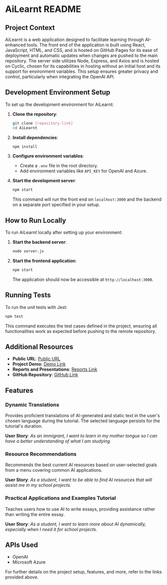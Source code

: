 
# AiLearnt README

## Project Context

AiLearnt is a web application designed to facilitate learning through AI-enhanced tools. The front end of the application is built using React, JavaScript, HTML, and CSS, and is hosted on GitHub Pages for its ease of deployment and automatic updates when changes are pushed to the main repository. The server side utilizes Node, Express, and Axios and is hosted on Cyclic, chosen for its capabilities in hosting without an initial host and its support for environment variables. This setup ensures greater privacy and control, particularly when integrating the OpenAI API.

## Development Environment Setup

To set up the development environment for AiLearnt:

1. **Clone the repository**:
   ```bash
   git clone [repository-link]
   cd AiLearnt
   ```

2. **Install dependencies**:
   ```bash
   npm install
   ```

3. **Configure environment variables**:
   - Create a `.env` file in the root directory.
   - Add environment variables like `API_KEY` for OpenAI and Azure.

4. **Start the development server**:
   ```bash
   npm start
   ```

   This command will run the front end on `localhost:3000` and the backend on a separate port specified in your setup.

## How to Run Locally

To run AiLearnt locally after setting up your environment:

1. **Start the backend server**:
   ```bash
   node server.js
   ```

2. **Start the frontend application**:
   ```bash
   npm start
   ```

   The application should now be accessible at `http://localhost:3000`.

## Running Tests

To run the unit tests with Jest:

```bash
npm test
```

This command executes the test cases defined in the project, ensuring all functionalities work as expected before pushing to the remote repository.

## Additional Resources

- **Public URL**: [Public URL](https://chokitu.github.io/AILearnt)
- **Project Demo**: [Demo Link](https://www.youtube.com/watch?v=JoLJa6DIWNM)
- **Reports and Presentations**: [Reports Link](#)
- **GitHub Repository**: [GitHub Link](https://github.com/Chokitu/2350-Project/edit/main/README.md)

## Features

### Dynamic Translations

Provides proficient translations of AI-generated and static text in the user's chosen language during the tutorial. The selected language persists for the tutorial's duration.

**User Story**:
_As an immigrant, I want to learn in my mother tongue so I can have a better understanding of what I am studying._

### Resource Recommendations

Recommends the best current AI resources based on user-selected goals from a menu covering common AI applications.

**User Story**:
_As a student, I want to be able to find AI resources that will assist me in my school projects._

### Practical Applications and Examples Tutorial

Teaches users how to use AI to write essays, providing assistance rather than writing the entire essay.

**User Story**:
_As a student, I want to learn more about AI dynamically, especially when I need it for school projects._

## APIs Used

- OpenAI
- Microsoft Azure

For further details on the project setup, features, and more, refer to the links provided above.
